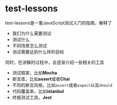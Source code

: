 # test-lessons

test-lessons是一套JavaScript测试入门的指南，解释了
*	我们为什么需要测试
*	测试什么
*	不同场景怎么测试
*	测试需要达到什么样的目标

同时，在讲解的过程中，会逐渐介绍一些相关的工具
*	测试框架，比如**Mocha**
*	断言库，比如**assert**或者**Chai**
*	不同的断言风格，比如`assert`或者`expect`以及`should`
*	代码覆盖率，比如**istanbul**
*	终极测试工具，**Jest**